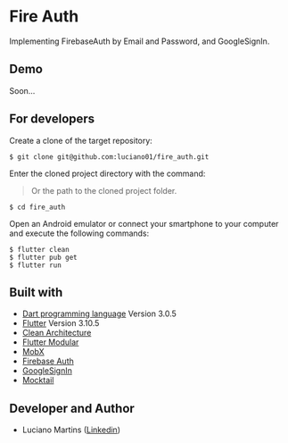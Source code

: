 # Fire Auth
Implementing FirebaseAuth by Email and Password, and GoogleSignIn.

## Demo
Soon...

## For developers
Create a clone of the target repository:
```
$ git clone git@github.com:luciano01/fire_auth.git
```
Enter the cloned project directory with the command:
> Or the path to the cloned project folder.
```
$ cd fire_auth
```
Open an Android emulator or connect your smartphone to your computer and execute the following commands:
```
$ flutter clean
$ flutter pub get
$ flutter run
```

## Built with
- [Dart programming language](https://dart.dev/) Version 3.0.5
- [Flutter](https://flutter.dev/) Version 3.10.5
- [Clean Architecture](https://blog.cleancoder.com/uncle-bob/2012/08/13/the-clean-architecture.html)
- [Flutter Modular](https://pub.dev/packages/flutter_modular)
- [MobX](https://pub.dev/packages/mobx)
- [Firebase Auth](https://pub.dev/packages/firebase_auth)
- [GoogleSignIn](https://pub.dev/packages/google_sign_in)
- [Mocktail](https://pub.dev/packages/mocktail)

## Developer and Author
- Luciano Martins ([Linkedin](https://br.linkedin.com/in/luciano01))

